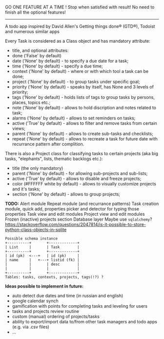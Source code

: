 GO ONE FEATURE AT A TIME !
Stop when satisfied with result!
No need to finish all the optional features!
______________________________________________________

A todo app inspired by David Allen's Getting things done® (GTD®), Todoist and numerous similar apps

Every Task is considered as a Class object and has mandatory attribute:
- title,
and optional attributes:
- done ('False' by default)
- date ('None' by default) - to specify a due date for a task;
- time ('None' by default) - specify a due time;
- context ('None' by default) - where or with which tool a task can be done;
- project ('None' by default) - to group tasks under specific goal;
- priority ('None' by default) - speaks by itself, has None and 3 levels of priority;
- tags ('None' by default) - holds lists of tags to group tasks by persons, places, topics etc.;
- note ('None' by default) - allows to hold discription and notes related to task;
- alarms ('None' by default) - allows to set reminders on tasks;
- active ('True' by default) - allows to filter and remove tasks from certain views;
- parent ('None' by default) - allows to create sub-tasks and checklists;
- repeat ('None' by default) - allows to recreate a task for future date with recurrance pattern after complition.

There is also a Project class for classifying tasks to certain projects (aka big tasks, "elephants", lists, thematic backlogs etc.):
- title (the only mandatory)
- parent ('None' by default) - for allowing sub-projects and sub-lists;
- active ('True' by default) - allows to disable and freeze projects;
- color (#FFFFFF white by default) - allows to visually customize projects and it's tasks;
- section ('None' by default) - allows to group projects;

**TODO:**
Alert module
Repeat module (and recurrance patterns)
Task creation module, quick add, properties picker and detector for typing those properties
Task view and edit modules
Project view and edit modules
    Frozen (inactive) projects section
Database layer
    Maybe use `sqlalchemy`? https://stackoverflow.com/questions/2047814/is-it-possible-to-store-python-class-objects-in-sqlite

    Possible schema instance
    +----------+       +-------------+
    | List     |       | Task        |
    +----------+       +-------------+
    | id (pk)  <---+   | id (pk)     |
    | name     |   +---+ listid (fk) |
    |          |       | desc        |
    |          |       |             |
    +----------+       +-------------+
    Tables: tasks, contexts, projects, tags(!?) ?

**Ideas possible to implement in future:**
- auto detect due dates and time (in russian and english)
- google calendar synch
- gamification with points for completing tasks and leveling for users
- tasks and projects review routine
- custom (manual) ordering of projects/tasks
- ability to export/import data to/from other task managers and todo apps (e.g. via .csv files)
- ...